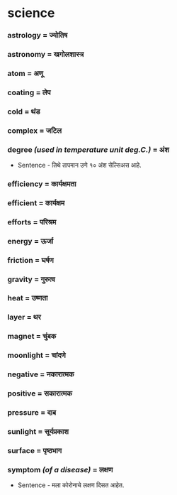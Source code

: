 # science

### astrology = ज्योतिष

### astronomy = खगोलशास्त्र

### atom = अणू

### coating = लेप

### cold = थंड

### complex = जटिल

### degree *(used in temperature unit deg.C.)* = अंश

- Sentence - तिथे तापमान उणे १० अंश सेल्सिअस आहे. 

### efficiency = कार्यक्षमता

### efficient = कार्यक्षम

### efforts = परिश्रम

### energy = ऊर्जा

### friction = घर्षण

### gravity = गुरुत्व

### heat = उष्णता

### layer = थर

### magnet = चुंबक

### moonlight = चांदणे

### negative = नकारात्मक

### positive = सकारात्मक

### pressure = दाब

### sunlight = सूर्यप्रकाश

### surface = पृष्ठभाग

### symptom *(of a disease)* = लक्षण

- Sentence - मला कोरोनाचे लक्षण दिसत आहेत.

